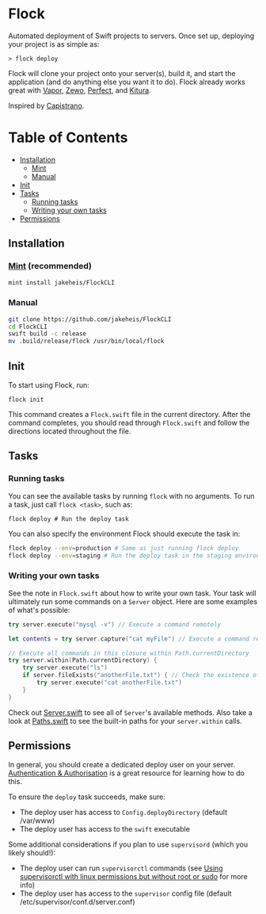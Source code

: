 # Flock

Automated deployment of Swift projects to servers. Once set up, deploying your project is as simple as:

```shell
> flock deploy
```

Flock will clone your project onto your server(s), build it, and start the application (and do anything else you want it to do). Flock already works great with [Vapor](https://github.com/vapor/vapor), [Zewo](https://github.com/Zewo/Zewo), [Perfect](https://github.com/PerfectlySoft/Perfect), and [Kitura](https://github.com/IBM-Swift/Kitura).

Inspired by [Capistrano](https://github.com/capistrano/capistrano).

Table of Contents
=================

   * [Installation](#installation)
       * [Mint](#mint)
       * [Manual](#manual)
   * [Init](#init)
   * [Tasks](#tasks)
       * [Running tasks](#running-tasks)
       * [Writing your own tasks](#writing-your-own-tasks)
   * [Permissions](#permissions)

## Installation
### [Mint](https://github.com/yonaskolb/mint) (recommended)

```bash
mint install jakeheis/FlockCLI
```

### Manual
```bash
git clone https://github.com/jakeheis/FlockCLI
cd FlockCLI
swift build -c release
mv .build/release/flock /usr/bin/local/flock
```

## Init
To start using Flock, run:

```shell
flock init
```

This command creates a `Flock.swift` file in the current directory. After the command completes, you should read through `Flock.swift` and follow the directions located throughout the file.

## Tasks

### Running tasks
You can see the available tasks by running `flock` with no arguments. To run a task, just call `flock <task>`, such as:

```shell
flock deploy # Run the deploy task
```

You can also specify the environment Flock should execute the task in:
```bash
flock deploy --env=production # Same as just running flock deploy
flock deploy --env=staging # Run the deploy task in the staging environment
```

### Writing your own tasks

See the note in `Flock.swift` about how to write your own task. Your task will ultimately run some commands on a `Server` object. Here are some examples of what's possible:

```swift
try server.execute("mysql -v") // Execute a command remotely

let contents = try server.capture("cat myFile") // Execute a command remotely and capture the output

// Execute all commands in this closure within Path.currentDirectory
try server.within(Path.currentDirectory) {
    try server.execute("ls")
    if server.fileExists("anotherFile.txt") { // Check the existence of a file on the server
        try server.execute("cat anotherFile.txt")
    }
}
```

Check out [Server.swift](https://github.com/jakeheis/Flock/blob/master/Sources/Flock/Server.swift) to see all of `Server`'s available methods. Also take a look at [Paths.swift](https://github.com/jakeheis/Flock/blob/master/Sources/Flock/Environment.swift) to see the built-in paths for your `server.within` calls.

## Permissions
In general, you should create a dedicated deploy user on your server. [Authentication & Authorisation](http://capistranorb.com/documentation/getting-started/authentication-and-authorisation/#) is a great resource for learning how to do this.

To ensure the `deploy` task succeeds, make sure:
- The deploy user has access to `Config.deployDirectory` (default /var/www)
- The deploy user has access to the `swift` executable

Some additional considerations if you plan to use `supervisord` (which you likely should!):
- The deploy user can run `supervisorctl` commands (see [Using supervisorctl with linux permissions but without root or sudo](https://coffeeonthekeyboard.com/using-supervisorctl-with-linux-permissions-but-without-root-or-sudo-977/) for more info)
- The deploy user has access to the `supervisor` config file (default /etc/supervisor/conf.d/server.conf)
